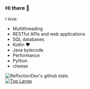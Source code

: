 ### Hi there 👋

I love:
- Multithreading
- RESTful APIs and web applications
- SQL databases
- Kotlin ❤
- Java bytecode
- Performance
- Python
- cheese

![ReflxctionDev's github stats](https://github-readme-stats.vercel.app/api?username=ReflxctionDev&show_icons=true&theme=dracula&count_private=true)
<br>
[![Top Langs](https://github-readme-stats.vercel.app/api/top-langs/?username=ReflxctionDev&theme=dracula)](https://github.com/anuraghazra/github-readme-stats)

